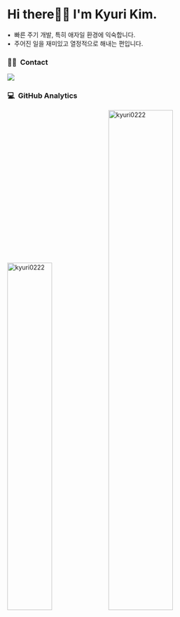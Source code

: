 <div>
  <h1>Hi there🖐🏻  I'm Kyuri Kim.</h1>
▪️ &nbsp;빠른 주기 개발, 특히 애자일 환경에 익숙합니다.<br/>
▪️ &nbsp;주어진 일을 재미있고 열정적으로 해내는 편입니다.<br/>
 
### 🤝🏻 &nbsp;Contact
<a href="mailto:kyurikim@lotte.net"><img src="https://img.shields.io/badge/-kyurikim@lotte.net-000000?style=flat&logo=Gmail&logoColor=white"/></a>
</div>

### 💻 &nbsp;GitHub Analytics
  <p>
    <img src="https://github-readme-stats.always0ne.vercel.app/api/top-langs/?username=kyuri0222&layout=compact&hide=html&langs_count=6" alt="kyuri0222" width="45%" />
   <img src="https://github-readme-stats.vercel.app/api?username=kyuri0222&show_icons=true" alt="kyuri0222"  width="54%"/>
  </p>
